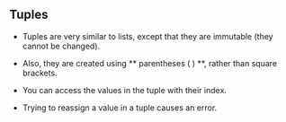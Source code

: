 ## Tuples

- Tuples are very similar to lists, except that they are immutable (they cannot be changed).

- Also, they are created using ** parentheses ( ) **, rather than square brackets.

- You can access the values in the tuple with their index.

- Trying to reassign a value in a tuple causes an error.
